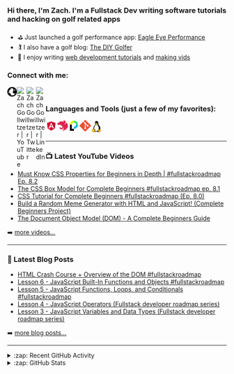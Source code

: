 ### Hi there, I'm Zach. I'm a Fullstack Dev writing software tutorials and hacking on golf related apps

- ⛳ Just launched a golf performance app: [Eagle Eye Performance][golfapp]
- 🏌 I also have a golf blog: [The DIY Golfer][golfblog]
- 🎥 I enjoy writing [web development tutorials][website] and [making vids][youtube]

### Connect with me:

[<img align="left" alt="Zach Gollwitzer Website" width="22px" src="https://raw.githubusercontent.com/iconic/open-iconic/master/svg/globe.svg" />][website]
[<img align="left" alt="Zach Gollwitzer | YouTube" width="22px" src="https://cdn.jsdelivr.net/npm/simple-icons@v3/icons/youtube.svg" />][youtube]
[<img align="left" alt="Zach Gollwitzer | Twitter" width="22px" src="https://cdn.jsdelivr.net/npm/simple-icons@v3/icons/twitter.svg" />][twitter]
[<img align="left" alt="Zach Gollwitzer | LinkedIn" width="22px" src="https://cdn.jsdelivr.net/npm/simple-icons@v3/icons/linkedin.svg" />][linkedin]

<br />

### Languages and Tools (just a few of my favorites):

[<img align="left" alt="Angular" width="26px" src="./icons/angular.png" />][medium]
[<img align="left" alt="NestJS" width="26px" src="./icons/nestjs.svg" />][youtube]
[<img align="left" alt="PassportJS" width="26px" src="./icons/passportjs.png" />][passportjsplaylist]
[<img align="left" alt="Git" width="26px" src="./icons/git.png" />][gitplaylist]
[<img align="left" alt="Bash" width="26px" src="./icons/linux.png" />][bashplaylist]

<br />
<br />

---

### 📺 Latest YouTube Videos

<!-- YOUTUBE:START -->
- [Must Know CSS Properties for Beginners in Depth | #fullstackroadmap Ep. 8.2](https://www.youtube.com/watch?v=dqaNvIJ4Fyk)
- [The CSS Box Model for Complete Beginners #fullstackroadmap ep. 8.1](https://www.youtube.com/watch?v=gGjJDEEXFv0)
- [CSS Tutorial for Complete Beginners #fullstackroadmap (Ep. 8.0)](https://www.youtube.com/watch?v=hAD58ej0E4o)
- [Build a Random Meme Generator with HTML and JavaScript! (Complete Beginners Project)](https://www.youtube.com/watch?v=deqOja994Z8)
- [The Document Object Model (DOM) - A Complete Beginners Guide](https://www.youtube.com/watch?v=ii8xGK6mrPg)
<!-- YOUTUBE:END -->

➡️ [more videos...](https://www.youtube.com/c/ZachGollwitzer)

---

### 📕 Latest Blog Posts

<!-- BLOG-POST-LIST:START -->
- [HTML Crash Course + Overview of the DOM #fullstackroadmap](https://dev.to/zachgoll/html-crash-course-overview-of-the-dom-fullstackroadmap-eb5)
- [Lesson 6 - JavaScript Built-In Functions and Objects #fullstackroadmap](https://dev.to/zachgoll/lesson-6-javascript-built-in-functions-and-objects-fullstackroadmap-29ke)
- [Lesson 5 - JavaScript Functions, Loops, and Conditionals #fullstackroadmap](https://dev.to/zachgoll/lesson-5-javascript-functions-loops-and-conditionals-fullstackroadmap-ej0)
- [Lesson 4 - JavaScript Operators (Fullstack developer roadmap series)](https://dev.to/zachgoll/lesson-4-javascript-operators-fullstack-developer-roadmap-series-3c1i)
- [Lesson 3 - JavaScript Variables and Data Types (Fullstack developer roadmap series)](https://dev.to/zachgoll/lesson-3-javascript-variables-and-data-types-fullstack-developer-roadmap-series-5flf)
<!-- BLOG-POST-LIST:END -->

➡️ [more blog posts...](https://medium.com/@zach.gollwitzer)

---

<details>
  <summary>:zap: Recent GitHub Activity</summary>
  
<!--START_SECTION:activity-->
1. ❌ Closed PR [#6](https://github.com/zachgoll/express-jwt-authentication-starter/pull/6) in [zachgoll/express-jwt-authentication-starter](https://github.com/zachgoll/express-jwt-authentication-starter)
<!--END_SECTION:activity-->

</details>

<details>
  <summary>:zap: GitHub Stats</summary>

  <img align="left" alt="Zach's GitHub Stats" src="https://github-readme-stats.vercel.app/api?username=zachgoll&show_icons=true&hide_border=true" />

</details>

[website]: https://www.zachgollwitzer.com
[twitter]: https://twitter.com/z_gollwitzer13
[youtube]: https://youtube.com/zachgollwitzer
[linkedin]: https://www.linkedin.com/in/zachgollwitzer/
[medium]: https://medium.com/@zach.gollwitzer
[passportjsplaylist]: https://www.youtube.com/playlist?list=PLYQSCk-qyTW2ewJ05f_GKHtTIzjynDgjK
[bashplaylist]: https://www.youtube.com/playlist?list=PLYQSCk-qyTW0d88jNocdi_YIFMA5Fnpug
[gitplaylist]: https://www.youtube.com/playlist?list=PLYQSCk-qyTW3lX_dyw0R2eVzNGB3Tlv9S
[wordpressplaylist]: https://www.youtube.com/playlist?list=PLYQSCk-qyTW0OeGf9LkQkev4ItNRdCVoN
[golfapp]: https://training.thediygolfer.com
[golfblog]: https://www.thediygolfer.com

